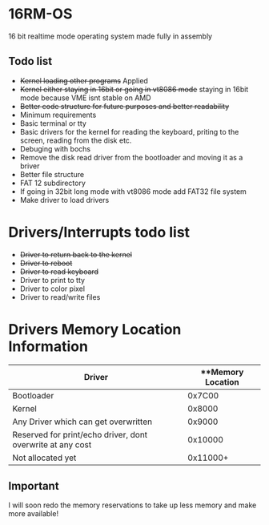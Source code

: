 # 16RM-OS
16 bit realtime mode operating system made fully in assembly

## Todo list
- ~~Kernel loading other programs~~ Applied
- ~~Kernel either staying in 16bit or going in vt8086 mode~~ staying in 16bit mode because VME isnt stable on AMD
- ~~Better code structure for future purposes and better readability~~
- Minimum requirements
- Basic terminal or tty
- Basic drivers for the kernel for reading the keyboard, priting to the screen, reading from the disk etc.
- Debuging with bochs
- Remove the disk read driver from the bootloader and moving it as a briver
- Better file structure
- FAT 12 subdirectory
- If going in 32bit long mode with vt8086 mode add FAT32 file system
- Make driver to load drivers

# Drivers/Interrupts todo list
- ~~Driver to return back to the kernel~~
- ~~Driver to reboot~~
- ~~Driver to read keyboard~~
- Driver to print to tty
- Driver to color pixel
- Driver to read/write files


# Drivers Memory Location Information
| **Driver** | **Memory Location |
| ------ | --------------- |
| Bootloader | 0x7C00 |
| Kernel | 0x8000 |
| Any Driver which can get overwritten | 0x9000 |
| Reserved for print/echo driver, dont overwrite at any cost | 0x10000 |
| Not allocated yet | 0x11000+ |
## Important
I will soon redo the memory reservations to take up less memory and make more available!
